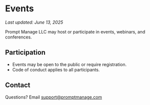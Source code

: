 # Events

_Last updated: June 13, 2025_

Prompt Manage LLC may host or participate in events, webinars, and conferences.

## Participation
- Events may be open to the public or require registration.
- Code of conduct applies to all participants.

## Contact
Questions? Email [support@promptmanage.com](mailto:support@promptmanage.com) 